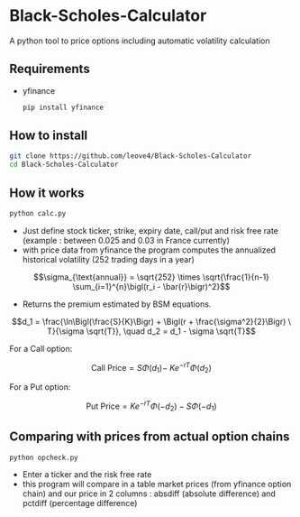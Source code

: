 # Black-Scholes-Calculator
A python tool to price options including automatic volatility calculation

## Requirements
- yfinance

  ```bash
  pip install yfinance
  ````

## How to install

  ```bash
  git clone https://github.com/leove4/Black-Scholes-Calculator
  cd Black-Scholes-Calculator
  ```

## How it works

  ```bash
  python calc.py
  ````

- Just define stock ticker, strike, expiry date, call/put and risk free rate (example : between 0.025 and 0.03 in France currently)
- with price data from yfinance the program computes the annualized historical volatility (252 trading days in a year)

$$\sigma_{\text{annual}} = \sqrt{252} \times \sqrt{\frac{1}{n-1} \sum_{i=1}^{n}\bigl(r_i - \bar{r}\bigr)^2}$$


- Returns the premium estimated by BSM equations.

$$d_1 = \frac{\ln\Bigl(\frac{S}{K}\Bigr) + \Bigl(r + \frac{\sigma^2}{2}\Bigr) \ T}{\sigma \sqrt{T}}, 
\quad
d_2 = d_1 - \sigma \sqrt{T}$$

For a Call option:

$$\text{Call Price} = S \Phi(d_1) -\ K e^{-rT} \Phi(d_2)$$


For a Put option:

$$\text{Put Price} = K e^{-rT} \Phi(-d_2) - S \Phi(-d_1)$$

## Comparing with prices from actual option chains

  ```bash
  python opcheck.py
  ````
- Enter a ticker and the risk free rate
- this program will compare in a table market prices (from yfinance option chain) and our price in 2 columns : absdiff (absolute difference) and pctdiff (percentage difference)
